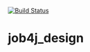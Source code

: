 [![Build Status](https://travis-ci.org/DmitryF17/job4j_design.svg?branch=master)](https://travis-ci.org/DmitryF17/job4j_design)

# job4j_design